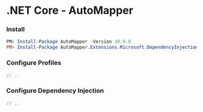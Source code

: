 # .NET Core - AutoMapper

### Install
``` powershell
PM> Install-Package AutoMapper -Version 10.0.0
PM> Install-Package AutoMapper.Extensions.Microsoft.DependencyInjection -Version 8.0.1
```

### Configure Profiles
``` csharp
// ..
```

### Configure Dependency Injection
``` csharp
// ..
```
